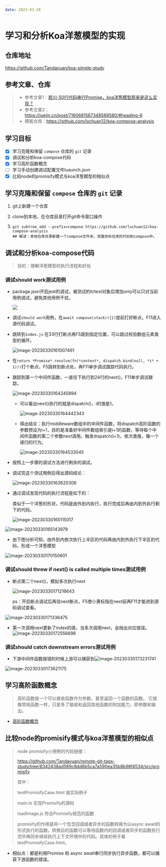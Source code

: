 ```yaml
---
date: 2023-03-30
---
```

# 学习和分析Koa洋葱模型的实现

## 仓库地址
https://github.com/Tandayuan/koa-simple-study

## 参考文章、仓库

> + 参考文章1：[若川-50行代码串行Promise，koa洋葱模型原来是这么实现？](https://juejin.cn/post/7005375860509245471#heading-11) 
> + 参考文章2：https://juejin.cn/post/7160681567348588580/#heading-6
> + 模板仓库：https://github.com/lxchuan12/koa-compose-analysis

## 学习目标

+ [x] 学习克隆和保留 `compose` 仓库的 `git` 记录
+ [x] 调试和分析koa-compose代码
+ [x] 学习高阶函数概念
+ [ ] 学习手动创建调试配置文件luaunch.json
+ [x] 比较node的promisify模式与koa洋葱模型的相似点

## 学习克隆和保留 `compose` 仓库的 `git` 记录

1. git上新建一个仓库

2. clone到本地，在仓库目录打开git命令窗口操作

3. ```
   git subtree add --prefix=compose https://github.com/lxchuan12/koa-compose-analysis
   ## 解读：本地仓库目录新建一个compose文件夹，克隆目标仓库的代码到compose中。

## 调试和分析koa-compose代码

> 目的：理解洋葱模型的执行流程和好处

### 调试should work测试用例

+ package.json开启jest的调试，被测试的it/test对象后增加only可以只对当前用例调试，避免其他用例干扰。

  ![](images/StudyGuide/Snipaste_2023-03-30_15-57-55.png)

+ 调试`should work`用例，在`await compose(stack)({})`提前打好断点，F11进入源代码调试。

+ 跳转到`index.js`  在33行打断点再F5跳到指定位置，可以跳过校验数组元素类型的循环。

  ![image-20230330161007461](images/StudyGuide/image-20230330161007461.png)

+ 在`return *Promise*.resolve(fn(*context*, dispatch.bind(null, *i* + 1)))`打个断点，F5跳转到断点处，再F11单步调试跟踪代码执行。

+ 跟踪到第一个中间件函数，一直往下执行到24行的next()，F11单步调试跟踪。

  ![image-20230330164245894](images/StudyGuide/image-20230330164245894.png)

  + 可以看出next()执行的就是dispatch()，i的值是1。

    ![image-20230330164442343](images/StudyGuide/image-20230330164442343.png)

  + 得出结论：执行middleware数组中的中间件函数，将dispatch高阶函数的参数预设为i+1，目的是准备好中间件数组索引是i+1的函数，等待每个中间件函数的第二个参数next调用。触发dispatch(i+1)，依次类推，像一个递归的行为。

    ![image-20230330164533045](images/StudyGuide/image-20230330164533045.png)

+ 按照上一步骤的调试方法进行剩余的调试。

+ 调试完这个测试用例后得出源码结论：

  ![image-20230330163620306](images/StudyGuide/image-20230330163620306.png)

+ 通过调试发现代码的执行流程是如下的：

  类似于一个洋葱的形状，代码是由外到内执行，执行完成后再由内到外执行剩下的代码。

  ![image-20230330165115017](images/StudyGuide/image-20230330165115017.png)

![image-20230330165143979](images/StudyGuide/image-20230330165143979.png)

+ 由下图分析可知，由外到内依次执行上半区的代码再由内到外执行下半区的代码，形成一个洋葱模型


![image-20230330170150601](images/StudyGuide/image-20230330170150601.png)

### 调试should throw if next() is called multiple times测试用例

+ 断点第二个next()，模拟多次执行next

  ![image-20230330171216643](images/StudyGuide/image-20230330171216643.png)

  ps：开启断点调试后再往next断点，F5使小黄标指在next前再F11才能进到源码调试查看。

![image-20230330171336475](images/StudyGuide/image-20230330171336475.png)

+ 第一次调用next更新了index的值，当多次调用next，会抛出对应错误。![image-20230330172556696](images/StudyGuide/image-20230330172556696.png)

### 调试should catch downstream errors测试用例

+ 下游中间件函数报错的时候上游可以捕获到![image-20230330173231741](images/StudyGuide/image-20230330173231741.png)

![image-20230330173621175](images/StudyGuide/image-20230330173621175.png)

## 学习高阶函数概念

> 高阶函数是一个可以接收函数作为参数，甚至返回一个函数的函数。 它就像常规函数一样，只是多了接收和返回其他函数的附加能力，即参数和输出。

+ [高阶函数概念](https://zhuanlan.zhihu.com/p/49579052)

## 比较node的promisify模式与koa洋葱模型的相似点

> node promisify小用例的代码链接：
>
> https://github.com/Tandayuan/remote-git-tags-study/tree/8342438ad589c8dd6b5ca7a590ea35b8b98f4534/src/promisify
>
> 其中：
>
> testPromisifyCase.html 是实际例子
>
> main.ts 实现Promisify的源码
>
> loadImage.js 符合Promisify规范的函数
>
> promisify的作用是将一个包含回调或者异步的函数转换为以async await的形式执行的函数。转换后的函数可以等待函数内的回调或者异步的函数执行完毕再同步继续执行上下文环境中的代码。具体的例子看testPromisifyCase.html。

+ 相似点：都是利用Promise 和 async await串行同步执行异步函数，都可以捕获下游函数的错误。